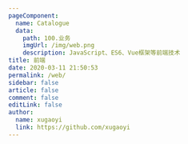 ```yaml
---
pageComponent:
  name: Catalogue
  data:
    path: 100.业务
    imgUrl: /img/web.png
    description: JavaScript、ES6、Vue框架等前端技术
title: 前端
date: 2020-03-11 21:50:53
permalink: /web/
sidebar: false
article: false
comment: false
editLink: false
author:
  name: xugaoyi
  link: https://github.com/xugaoyi
---
```

